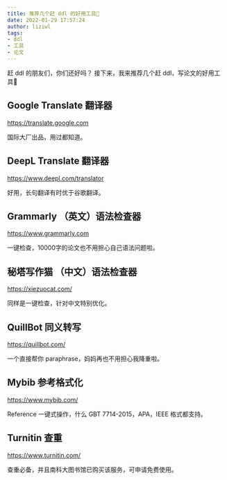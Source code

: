 ```yaml
---
title: 推荐几个赶 ddl 的好用工具🔧
date: 2022-01-29 17:57:24
author: liziwl
tags:
- ddl
- 工具
- 论文
---
```


赶 ddl 的朋友们，你们还好吗？
接下来，我来推荐几个赶 ddl，写论文的好用工具🔧

## Google Translate 翻译器

<https://translate.google.com>

国际大厂出品，用过都知道。

## DeepL Translate 翻译器

<https://www.deepl.com/translator>

好用，长句翻译有时优于谷歌翻译。

## Grammarly （英文）语法检查器

<https://www.grammarly.com>

一键检查，10000字的论文也不用担心自己语法问题啦。

## 秘塔写作猫 （中文）语法检查器

<https://xiezuocat.com/>

同样是一键检查，针对中文特别优化。

## QuillBot 同义转写

<https://quillbot.com/>

一个直接帮你 paraphrase，妈妈再也不用担心我降重啦。

## Mybib 参考格式化

<https://www.mybib.com/>

Reference 一键式操作，什么 GBT 7714-2015，APA，IEEE 格式都支持。

## Turnitin 查重

<https://www.turnitin.com/>

查重必备，并且南科大图书馆已购买该服务，可申请免费使用。
